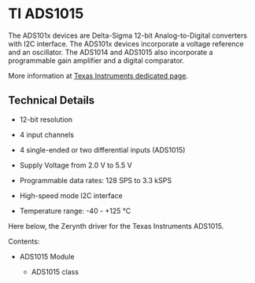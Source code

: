 # TI ADS1015

The ADS101x devices are Delta-Sigma 12-bit Analog-to-Digital converters with I2C interface. The ADS101x devices incorporate a voltage reference and an oscillator.
The ADS1014 and ADS1015 also incorporate a programmable gain amplifier and a digital comparator.

More information at [Texas Instruments dedicated page](http://www.ti.com/product/ADS1015).

## Technical Details


* 12-bit resolution


* 4 input channels


* 4 single-ended or two differential inputs (ADS1015)


* Supply Voltage from 2.0 V to 5.5 V


* Programmable data rates: 128 SPS to 3.3 kSPS


* High-speed mode I2C interface


* Temperature range: -40 - +125 °C

Here below, the Zerynth driver for the Texas Instruments ADS1015.

Contents:


* ADS1015 Module


    * ADS1015 class
